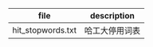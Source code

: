 | file              | description    |
| ----------------- | -------------- |
| hit_stopwords.txt | 哈工大停用词表 |

